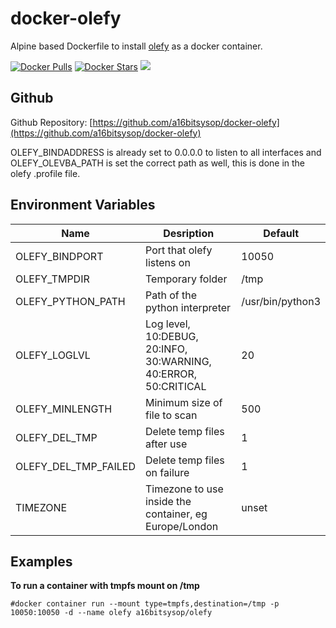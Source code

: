 # docker-olefy
Alpine based Dockerfile to install [olefy](https://github.com/HeinleinSupport/olefy) as a docker container.

[![Docker Pulls](https://img.shields.io/docker/pulls/a16bitsysop/olefy.svg?style=flat-square)](https://hub.docker.com/r/a16bitsysop/olefy/)
[![Docker Stars](https://img.shields.io/docker/stars/a16bitsysop/olefy.svg?style=flat-square)](https://hub.docker.com/r/a16bitsysop/olefy/)
[![](https://images.microbadger.com/badges/version/a16bitsysop/olefy.svg)](https://microbadger.com/images/a16bitsysop/olefy "Get your own version badge on microbadger.com")

## Github
Github Repository: [https://github.com/a16bitsysop/docker-olefy](https://github.com/a16bitsysop/docker-olefy)

OLEFY_BINDADDRESS is already set to 0.0.0.0 to listen to all interfaces and OLEFY_OLEVBA_PATH is set the correct path as well, this is done in the olefy .profile file.

## Environment Variables
| Name                 | Desription                                                      | Default                |
| -------------------- | --------------------------------------------------------------- | ---------------------- |
| OLEFY_BINDPORT       | Port that olefy listens on                                      | 10050                  |
| OLEFY_TMPDIR         | Temporary folder                                                | /tmp                   |
| OLEFY_PYTHON_PATH    | Path of the python interpreter                                  | /usr/bin/python3       |
| OLEFY_LOGLVL         | Log level, 10:DEBUG, 20:INFO, 30:WARNING, 40:ERROR, 50:CRITICAL | 20                     |
| OLEFY_MINLENGTH      | Minimum size of file to scan                                    | 500                    |
| OLEFY_DEL_TMP        | Delete temp files after use                                     | 1                      |
| OLEFY_DEL_TMP_FAILED | Delete temp files on failure                                    | 1                      |
| TIMEZONE             | Timezone to use inside the container, eg Europe/London          | unset                  |

## Examples
**To run a container with tmpfs mount on /tmp**
```
#docker container run --mount type=tmpfs,destination=/tmp -p 10050:10050 -d --name olefy a16bitsysop/olefy
```
